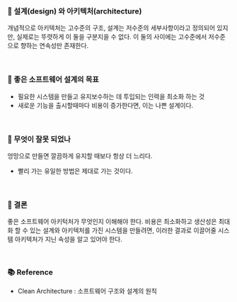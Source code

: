 ### 📕 설계(design) 와 아키텍처(architecture)

개념적으로 아키텍처는 고수준의 구조, 설계는 저수준의 세부사항이라고 정의되어 있지만, 실제로는 뚜렷하게 이 둘을 구분지을 수 없다. 이 둘의 사이에는 고수준에서 저수준으로 향하는 연속성만 존재한다.

<br>

### 📗 좋은 소프트웨어 설계의 목표
- 필요한 시스템을 만들고 유지보수하는 데 투입되는 인력을 최소화 하는 것
- 새로운 기능을 출시할때마다 비용이 증가한다면, 이는 나쁜 설계이다.

<br>

### 📙 무엇이 잘못 되었나
엉망으로 만들면 깔끔하게 유지할 때보다 항상 더 느리다.
- 빨리 가는 유일한 방법은 제대로 가는 것이다.

<br>

### 📘 결론

좋은 소프트웨어 아키턱처가 무엇인지 이해해야 한다. 비용은 최소화하고 생산성은 최대화 할 수 있는 설계와 아키텍처를 가진 시스템을 만들려면, 이러한 결과로 이끌어줄 시스템 아키텍처가 지닌 속성을 알고 있어야 한다.

<br>

### 📚 Reference
- Clean Architecture : 소프트웨어 구조와 설계의 원칙